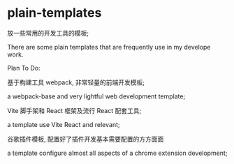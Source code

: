 # plain-templates

放一些常用的开发工具的模板;

There are some plain templates that are frequently use in my develope work.

Plan To Do: 

基于构建工具 webpack, 非常轻量的前端开发模板;

a webpack-base and very lightful web development template;

Vite 脚手架和 React 框架及流行 React 配套工具;

a template use Vite React and relevant;

谷歌插件模板, 配置好了插件开发基本需要配置的方方面面

a template configure almost all aspects of a chrome extension development;
